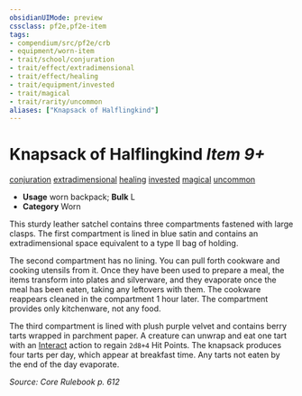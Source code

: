 ```yaml
---
obsidianUIMode: preview
cssclass: pf2e,pf2e-item
tags:
- compendium/src/pf2e/crb
- equipment/worn-item
- trait/school/conjuration
- trait/effect/extradimensional
- trait/effect/healing
- trait/equipment/invested
- trait/magical
- trait/rarity/uncommon
aliases: ["Knapsack of Halflingkind"]
---
```

# Knapsack of Halflingkind *Item 9+*  
[conjuration](conjuration.md)  [extradimensional](extradimensional.md)  [healing](healing.md)  [invested](invested.md)  [magical](magical.md)  [uncommon](uncommon.md)  

- **Usage** worn backpack; **Bulk** L
- **Category** Worn

This sturdy leather satchel contains three compartments fastened with large clasps. The first compartment is lined in blue satin and contains an extradimensional space equivalent to a type II bag of holding.

The second compartment has no lining. You can pull forth cookware and cooking utensils from it. Once they have been used to prepare a meal, the items transform into plates and silverware, and they evaporate once the meal has been eaten, taking any leftovers with them. The cookware reappears cleaned in the compartment 1 hour later. The compartment provides only kitchenware, not any food.

The third compartment is lined with plush purple velvet and contains berry tarts wrapped in parchment paper. A creature can unwrap and eat one tart with an [Interact](interact.md) action to regain `2d8+4` Hit Points. The knapsack produces four tarts per day, which appear at breakfast time. Any tarts not eaten by the end of the day evaporate.

*Source: Core Rulebook p. 612*